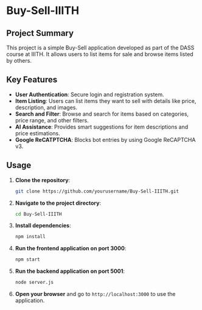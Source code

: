 # Buy-Sell-IIITH

## Project Summary

This project is a simple Buy-Sell application developed as part of the DASS course at IIITH. It allows users to list items for sale and browse items listed by others.

## Key Features

- **User Authentication**: Secure login and registration system.
- **Item Listing**: Users can list items they want to sell with details like price, description, and images.
- **Search and Filter**: Browse and search for items based on categories, price range, and other filters.
- **AI Assistance**: Provides smart suggestions for item descriptions and price estimations.
- **Google ReCATPTCHA**: Blocks bot entries by using Google ReCAPTCHA v3.

## Usage

1. **Clone the repository**:
    ```sh
    git clone https://github.com/yourusername/Buy-Sell-IIITH.git
    ```
2. **Navigate to the project directory**:
    ```sh
    cd Buy-Sell-IIITH
    ```
3. **Install dependencies**:
    ```sh
    npm install
    ```
4. **Run the frontend application on port 3000**:
    ```sh
    npm start
    ```
5. **Run the backend application on port 5001**:
    ```sh
    node server.js
    ```
6. **Open your browser** and go to `http://localhost:3000` to use the application.
